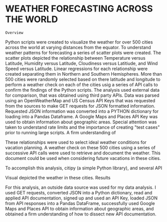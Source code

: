 # WEATHER FORECASTING ACROSS THE WORLD
    Overview
    
Python scripts were created to visualize the weather for over 500 cities across the world at varying distances from the equator. To understand weather patterns for forecasting a series of scatter plots were created. The scatter plots depicted the relationship between Temperature versus Latitude, Humidity versus Latitude, Cloudiness versus Latitiude, and Wind Speed versus Latitude. Linear regressions for each relationship were created separating them in Northern and Southern Hemispheres. More than 500 cities were randomly selected based on there latitude and longitude to perform a weather check on each of the cities usig a series of API calls to confirm the findings of the Python scripts. The analysis used external data for comparison, that was obtained using third party APIs. Data was parsed using an OpenWeatherMap and US Census API Keys that was requested from the sources to make GET requests for JSON formatted information. Requested JSON information was converted into a PYTHON dictionary for loading into a Pandas Dataframe. A Google Maps and Places API Key was used to obtain information about geographic areas. Special attention was taken to understand rate limits and the importance of creating "test cases" prior to running large scripts. A firm understanding of 

These relationships were used to select ideal weather conditions for vacation planning. A weather check on these 500 cities using a series of successive API calls were used to retrieve and document the weather. This document could be used when considering future vacations in these cities.

To accomplish this analysis, citipy (a simple Python library), and several API 



Visual depicted the weather in these cities. 
    Results



For this analysis, an outside data source was used for my data analysis. I used GET requests, converted JSON into a Python dictionary, read and applied API documentation, signed up and used an API Key, loaded JSON from API responses into a Pandas DataFrame, successfully used Google Maps and Places API to obtain information about geographic areas, and obtained a firm understanding of how to dissect new API documentation.

